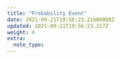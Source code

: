 ```yaml
---
title: "Probability Event"
date: 2021-09-21T19:56:23.21600008Z
updated: 2021-09-21T19:56:23.217Z
weight: 4
extra:
  note_type:  
---
```


